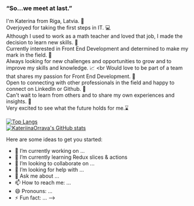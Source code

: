 ### “So…we meet at last.”


I'm Katerina from Riga, Latvia. :round_pushpin: <br/>
Overjoyed for taking the first steps in IT. :computer: <br>
Although I used to work as a math teacher and loved that job, I made the decision to learn new skills. :information_desk_person: <br>
Currently interested in Front End Development and determined to make my mark in the field. :pray: <br>
Always looking for new challenges and opportunities to grow and to improve my skills and knowledge. :chart_with_upwards_trend: <br
Would love to be part of a team that shares my passion for Front End Development. :busts_in_silhouette: <br>
Open to connecting with other professionals in the field and happy to connect on LinkedIn or Github. :wave: <br>
Can't wait to learn from others and to share my own experiences and insights. :notebook: <br>
Very excited to see what the future holds for me.:hourglass:<br>

[![Top Langs](https://github-readme-stats.vercel.app/api/top-langs/?username=anuraghazra&hide_progress=true)](https://github.com/anuraghazra/github-readme-stats)
<br/>
[![KateriinaOrrava's GitHub stats](https://github-readme-stats.vercel.app/api?username=KateriinaOrrava)](https://github.com/KateriinaOrrava/github-readme-stats)

Here are some ideas to get you started:

- 🔭 I’m currently working on ...
- 🌱 I’m currently learning Redux slices & actions 
- 👯 I’m looking to collaborate on ...
- 🤔 I’m looking for help with ...
- 💬 Ask me about ...
- 📫 How to reach me: ...
- 😄 Pronouns: ...
- ⚡ Fun fact: ...
-->
